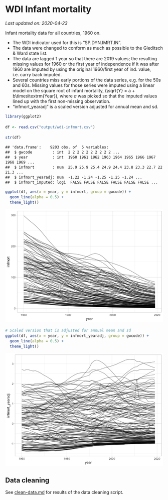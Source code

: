 WDI Infant mortality
================

*Last updated on: 2020-04-23*

Infant mortality data for all countries, 1960 on.

  - The WDI indicator used for this is “SP.DYN.IMRT.IN”.
  - The data were changed to conform as much as possible to the
    Gleditsch & Ward state list.
  - The data are lagged 1 year so that there are 2019 values; the
    resulting missing values for 1960 or the first year of independence
    if it was after 1960 are imputed by using the original 1960/first
    year of ind. value, i.e. carry back imputed.
  - Several countries miss early portions of the data series, e.g. for
    the 50s and 60s. Missing values for those series were imputed using
    a linear model on the square root of infant mortality,
    \(\sqrt{Y} = a + b\times\textrm{Year}\), where *a* was picked so
    that the imputed values lined up with the first non-missing
    observation.
  - “infmort\_yearadj” is a scaled version adjusted for annual mean and
    sd.

<!-- end list -->

``` r
library(ggplot2)

df <- read.csv("output/wdi-infmort.csv")

str(df)
```

    ## 'data.frame':    9203 obs. of  5 variables:
    ##  $ gwcode         : int  2 2 2 2 2 2 2 2 2 2 ...
    ##  $ year           : int  1960 1961 1962 1963 1964 1965 1966 1967 1968 1969 ...
    ##  $ infmort        : num  25.9 25.9 25.4 24.9 24.4 23.8 23.3 22.7 22 21.3 ...
    ##  $ infmort_yearadj: num  -1.22 -1.24 -1.25 -1.25 -1.24 ...
    ##  $ infmort_imputed: logi  FALSE FALSE FALSE FALSE FALSE FALSE ...

``` r
ggplot(df, aes(x = year, y = infmort, group = gwcode)) +
  geom_line(alpha = 0.5) +
  theme_light()
```

![](README_files/figure-gfm/unnamed-chunk-1-1.png)<!-- -->

``` r
# Scaled version that is adjusted for annual mean and sd
ggplot(df, aes(x = year, y = infmort_yearadj, group = gwcode)) +
  geom_line(alpha = 0.5) +
  theme_light()
```

![](README_files/figure-gfm/unnamed-chunk-1-2.png)<!-- -->

## Data cleaning

See [clean-data.md](clean-data.md) for results of the data cleaning
script.
